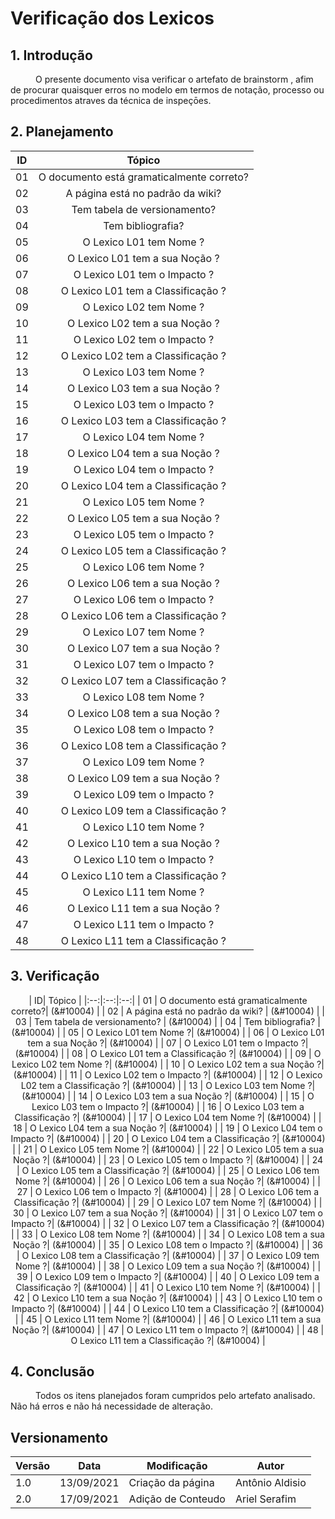 # Verificação dos Lexicos

## 1. Introdução
<p style="text-indent: 40px; align="justify">
O presente documento visa verificar o artefato de <a herf = "/2021.1-Caixa_Tem/Modelagem/Lexicos/">brainstorm </a>, afim de procurar quaisquer erros no modelo em termos de notação, processo ou procedimentos atraves da técnica de inspeçōes.
</p>

## 2. Planejamento 

<center>

| ID| Tópico |
|:--:|:--:|
| 01 | O documento está gramaticalmente correto? |
| 02 | A página está no padrão da wiki? |
| 03 | Tem tabela de versionamento? |
| 04 | Tem bibliografia? |
| 05 | O Lexico L01 tem Nome ?|
| 06 | O Lexico L01 tem a sua Noção ?|
| 07 | O Lexico L01 tem o Impacto ?|
| 08 | O Lexico L01 tem a Classificação ?|
| 09 | O Lexico L02 tem Nome ?|
| 10 | O Lexico L02 tem a sua Noção ?|
| 11 | O Lexico L02 tem o Impacto ?|
| 12 | O Lexico L02 tem a Classificação ?|
| 13 | O Lexico L03 tem Nome ?|
| 14 | O Lexico L03 tem a sua Noção ?|
| 15 | O Lexico L03 tem o Impacto ?|
| 16 | O Lexico L03 tem a Classificação ?|
| 17 | O Lexico L04 tem Nome ?|
| 18 | O Lexico L04 tem a sua Noção ?|
| 19 | O Lexico L04 tem o Impacto ?|
| 20 | O Lexico L04 tem a Classificação ?|
| 21 | O Lexico L05 tem Nome ?|
| 22 | O Lexico L05 tem a sua Noção ?|
| 23 | O Lexico L05 tem o Impacto ?|
| 24 | O Lexico L05 tem a Classificação ?|
| 25 | O Lexico L06 tem Nome ?|
| 26 | O Lexico L06 tem a sua Noção ?|
| 27 | O Lexico L06 tem o Impacto ?|
| 28 | O Lexico L06 tem a Classificação ?|
| 29 | O Lexico L07 tem Nome ?|
| 30 | O Lexico L07 tem a sua Noção ?|
| 31 | O Lexico L07 tem o Impacto ?|
| 32 | O Lexico L07 tem a Classificação ?|
| 33 | O Lexico L08 tem Nome ?|
| 34 | O Lexico L08 tem a sua Noção ?|
| 35 | O Lexico L08 tem o Impacto ?|
| 36 | O Lexico L08 tem a Classificação ?|
| 37 | O Lexico L09 tem Nome ?|
| 38 | O Lexico L09 tem a sua Noção ?|
| 39 | O Lexico L09 tem o Impacto ?|
| 40 | O Lexico L09 tem a Classificação ?|
| 41 | O Lexico L10 tem Nome ?|
| 42 | O Lexico L10 tem a sua Noção ?|
| 43 | O Lexico L10 tem o Impacto ?|
| 44 | O Lexico L10 tem a Classificação ?|
| 45 | O Lexico L11 tem Nome ?|
| 46 | O Lexico L11 tem a sua Noção ?|
| 47 | O Lexico L11 tem o Impacto ?|
| 48 | O Lexico L11 tem a Classificação ?|
</center>

## 3. Verificação 
<center>

| ID| Tópico |
|:--:|:--:|:--:|
| 01 | O documento está gramaticalmente correto?| (&#10004) | 
| 02 | A página está no padrão da wiki? | (&#10004) | 
| 03 | Tem tabela de versionamento? | (&#10004) | 
| 04 | Tem bibliografia? | (&#10004) | 
| 05 | O Lexico L01 tem Nome ?| (&#10004) | 
| 06 | O Lexico L01 tem a sua Noção ?| (&#10004) | 
| 07 | O Lexico L01 tem o Impacto ?| (&#10004) | 
| 08 | O Lexico L01 tem a Classificação ?| (&#10004) | 
| 09 | O Lexico L02 tem Nome ?| (&#10004) | 
| 10 | O Lexico L02 tem a sua Noção ?| (&#10004) | 
| 11 | O Lexico L02 tem o Impacto ?| (&#10004) | 
| 12 | O Lexico L02 tem a Classificação ?| (&#10004) | 
| 13 | O Lexico L03 tem Nome ?| (&#10004) | 
| 14 | O Lexico L03 tem a sua Noção ?| (&#10004) | 
| 15 | O Lexico L03 tem o Impacto ?| (&#10004) | 
| 16 | O Lexico L03 tem a Classificação ?| (&#10004) | 
| 17 | O Lexico L04 tem Nome ?| (&#10004) | 
| 18 | O Lexico L04 tem a sua Noção ?| (&#10004) | 
| 19 | O Lexico L04 tem o Impacto ?| (&#10004) | 
| 20 | O Lexico L04 tem a Classificação ?| (&#10004) | 
| 21 | O Lexico L05 tem Nome ?| (&#10004) | 
| 22 | O Lexico L05 tem a sua Noção ?| (&#10004) | 
| 23 | O Lexico L05 tem o Impacto ?| (&#10004) | 
| 24 | O Lexico L05 tem a Classificação ?| (&#10004) | 
| 25 | O Lexico L06 tem Nome ?| (&#10004) | 
| 26 | O Lexico L06 tem a sua Noção ?| (&#10004) | 
| 27 | O Lexico L06 tem o Impacto ?| (&#10004) | 
| 28 | O Lexico L06 tem a Classificação ?| (&#10004) | 
| 29 | O Lexico L07 tem Nome ?| (&#10004) | 
| 30 | O Lexico L07 tem a sua Noção ?| (&#10004) | 
| 31 | O Lexico L07 tem o Impacto ?| (&#10004) | 
| 32 | O Lexico L07 tem a Classificação ?| (&#10004) | 
| 33 | O Lexico L08 tem Nome ?| (&#10004) | 
| 34 | O Lexico L08 tem a sua Noção ?| (&#10004) | 
| 35 | O Lexico L08 tem o Impacto ?| (&#10004) | 
| 36 | O Lexico L08 tem a Classificação ?| (&#10004) | 
| 37 | O Lexico L09 tem Nome ?| (&#10004) | 
| 38 | O Lexico L09 tem a sua Noção ?| (&#10004) | 
| 39 | O Lexico L09 tem o Impacto ?| (&#10004) | 
| 40 | O Lexico L09 tem a Classificação ?| (&#10004) | 
| 41 | O Lexico L10 tem Nome ?| (&#10004) | 
| 42 | O Lexico L10 tem a sua Noção ?| (&#10004) | 
| 43 | O Lexico L10 tem o Impacto ?| (&#10004) | 
| 44 | O Lexico L10 tem a Classificação ?| (&#10004) | 
| 45 | O Lexico L11 tem Nome ?| (&#10004) | 
| 46 | O Lexico L11 tem a sua Noção ?| (&#10004) | 
| 47 | O Lexico L11 tem o Impacto ?| (&#10004) | 
| 48 | O Lexico L11 tem a Classificação ?| (&#10004) | 
</center>

## 4. Conclusão
<p style="text-indent: 40px; align="justify">
Todos os itens planejados foram cumpridos pelo artefato analisado. Não há erros e não há necessidade de alteração.
</p>

## Versionamento
<center>

| Versão | Data | Modificação | Autor |
|--|--|--|--|
| 1.0 | 13/09/2021 | Criação da página | Antônio Aldisio |
| 2.0 | 17/09/2021 | Adição de Conteudo | Ariel Serafim |
</center>